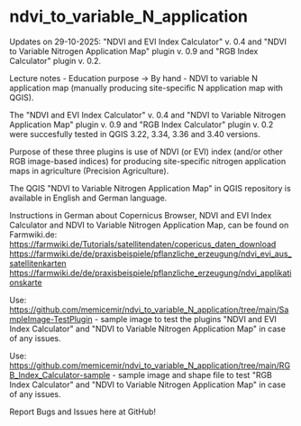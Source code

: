 # ndvi_to_variable_N_application
Updates on 29-10-2025: "NDVI and EVI Index Calculator" v. 0.4 and "NDVI to Variable Nitrogen Application Map" plugin v. 0.9 and "RGB Index Calculator" plugin v. 0.2.

Lecture notes - Education purpose -> By hand - NDVI to variable N application map (manually producing site-specific N application map with QGIS).

The "NDVI and EVI Index Calculator" v. 0.4 and "NDVI to Variable Nitrogen Application Map" plugin v. 0.9 and "RGB Index Calculator" plugin v. 0.2 were succesfully tested in QGIS 3.22, 3.34, 3.36 and 3.40 versions.

Purpose of these three plugins is use of NDVI (or EVI) index (and/or other RGB image-based indices) for producing site-specific nitrogen application maps in agriculture (Precision Agriculture).

The QGIS "NDVI to Variable Nitrogen Application Map" in QGIS repository is available in English and German language.

Instructions in German about Copernicus Browser, NDVI and EVI Index Calculator and NDVI to Variable Nitrogen Application Map, can be found on Farmwiki.de:
https://farmwiki.de/Tutorials/satellitendaten/copericus_daten_download
https://farmwiki.de/de/praxisbeispiele/pflanzliche_erzeugung/ndvi_evi_aus_satellitenkarten
https://farmwiki.de/de/praxisbeispiele/pflanzliche_erzeugung/ndvi_applikationskarte

Use: https://github.com/memicemir/ndvi_to_variable_N_application/tree/main/SampleImage-TestPlugin - sample image to test the plugins "NDVI and EVI Index Calculator" and "NDVI to Variable Nitrogen Application Map" in case of any issues.

Use: https://github.com/memicemir/ndvi_to_variable_N_application/tree/main/RGB_Index_Calculator-sample - sample image and shape file to test "RGB Index Calculator" and "NDVI to Variable Nitrogen Application Map" in case of any issues.

Report Bugs and Issues here at GitHub!
